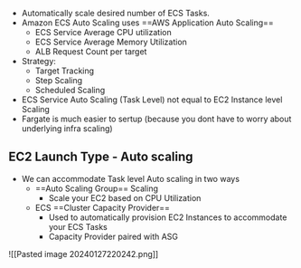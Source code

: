 - Automatically scale desired number of ECS Tasks.
- Amazon ECS Auto Scaling uses ==AWS Application Auto Scaling== 
	- ECS Service Average CPU utilization 
	- ECS Service Average Memory Utilization 
	- ALB Request Count per target
- Strategy:
	- Target Tracking 
	- Step Scaling 
	- Scheduled Scaling
- ECS Service Auto Scaling (Task Level) not equal to EC2 Instance level Scaling 
- Fargate is much easier to sertup (because you dont have to worry about underlying infra scaling)

## EC2 Launch Type - Auto scaling 
- We can accommodate Task level Auto scaling in two ways
	- ==Auto Scaling Group== Scaling 
		- Scale your EC2 based on CPU Utilization
	- ECS ==Cluster Capacity Provider== 
		- Used to automatically provision EC2 Instances to accommodate your ECS Tasks
		- Capacity Provider paired with ASG

![[Pasted image 20240127220242.png]]